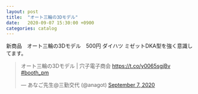 ```yaml
---
layout: post
title:  "オート三輪の3Dモデル"
date:   2020-09-07 15:30:00 +0900
categories: catalog
---
```


新商品　オート三輪の3Dモデル　500円
ダイハツ ミゼットDKA型を強く意識してます。

<blockquote class="twitter-tweet"><p lang="ja" dir="ltr">オート三輪の3Dモデル | 穴子電子商会 <a href="https://t.co/y0065sgjBv">https://t.co/y0065sgjBv</a> <a href="https://twitter.com/hashtag/booth_pm?src=hash&amp;ref_src=twsrc%5Etfw">#booth_pm</a></p>&mdash; あなご先生@三勤交代 (@anagot) <a href="https://twitter.com/anagot/status/1302855201473273856?ref_src=twsrc%5Etfw">September 7, 2020</a></blockquote> <script async src="https://platform.twitter.com/widgets.js" charset="utf-8"></script>

